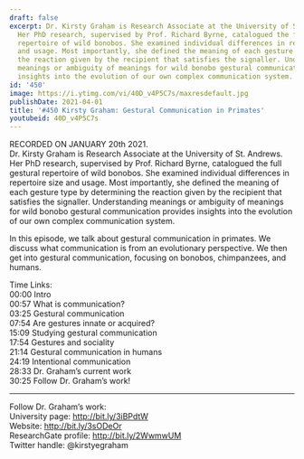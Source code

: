 ```yaml
---
draft: false
excerpt: Dr. Kirsty Graham is Research Associate at the University of St. Andrews.
  Her PhD research, supervised by Prof. Richard Byrne, catalogued the full gestural
  repertoire of wild bonobos. She examined individual differences in repertoire size
  and usage. Most importantly, she defined the meaning of each gesture type by determining
  the reaction given by the recipient that satisfies the signaller. Understanding
  meanings or ambiguity of meanings for wild bonobo gestural communication provides
  insights into the evolution of our own complex communication system.
id: '450'
image: https://i.ytimg.com/vi/40D_v4P5C7s/maxresdefault.jpg
publishDate: 2021-04-01
title: '#450 Kirsty Graham: Gestural Communication in Primates'
youtubeid: 40D_v4P5C7s
---
```

<div class="timelinks">

RECORDED ON JANUARY 20th 2021.  
Dr. Kirsty Graham is Research Associate at the University of St. Andrews. Her PhD research, supervised by Prof. Richard Byrne, catalogued the full gestural repertoire of wild bonobos. She examined individual differences in repertoire size and usage. Most importantly, she defined the meaning of each gesture type by determining the reaction given by the recipient that satisfies the signaller. Understanding meanings or ambiguity of meanings for wild bonobo gestural communication provides insights into the evolution of our own complex communication system.

In this episode, we talk about gestural communication in primates. We discuss what communication is from an evolutionary perspective. We then get into gestural communication, focusing on bonobos, chimpanzees, and humans. 

Time Links:  
<time>00:00</time> Intro  
<time>00:57</time> What is communication?  
<time>03:25</time> Gestural communication  
<time>07:54</time> Are gestures innate or acquired?  
<time>15:09</time> Studying gestural communication  
<time>17:54</time> Gestures and sociality  
<time>21:14</time> Gestural communication in humans  
<time>24:19</time> Intentional communication  
<time>28:33</time> Dr. Graham’s current work  
<time>30:25</time> Follow Dr. Graham’s work!

---

Follow Dr. Graham’s work:  
University page: http://bit.ly/3iBPdtW  
Website: http://bit.ly/3sODeOr  
ResearchGate profile: http://bit.ly/2WwmwUM  
Twitter handle: @kirstyegraham
</div>

